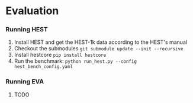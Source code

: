 # Evaluation

### Running HEST

1. Install HEST and get the HEST-1k data according to the HEST's manual
2. Checkout the submodules `git submodule update --init --recursive`
3. Install hestcore `pip install hestcore`
4. Run the benchmark: `python run_hest.py --config hest_bench_config.yaml`

### Running EVA
1. TODO
